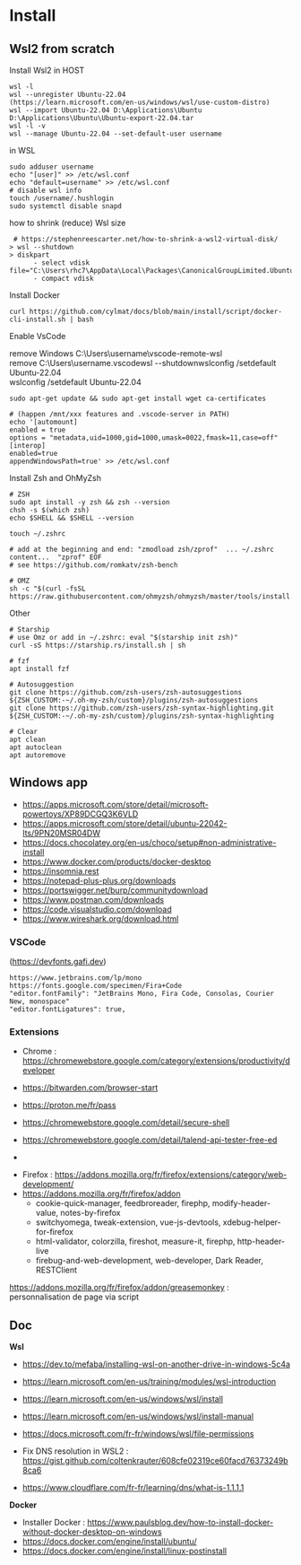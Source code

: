 # Install

## Wsl2 from scratch

Install Wsl2 in HOST
```
wsl -l
wsl --unregister Ubuntu-22.04
(https://learn.microsoft.com/en-us/windows/wsl/use-custom-distro)
wsl --import Ubuntu-22.04 D:\Applications\Ubuntu D:\Applications\Ubuntu\Ubuntu-export-22.04.tar
wsl -l -v
wsl --manage Ubuntu-22.04 --set-default-user username
```

in WSL
```
sudo adduser username
echo "[user]" >> /etc/wsl.conf
echo "default=username" >> /etc/wsl.conf
# disable wsl info
touch /username/.hushlogin
sudo systemctl disable snapd
```

how to shrink (reduce) Wsl size
```
 # https://stephenreescarter.net/how-to-shrink-a-wsl2-virtual-disk/
> wsl --shutdown
> diskpart
      - select vdisk file="C:\Users\rhc7\AppData\Local\Packages\CanonicalGroupLimited.Ubuntu22.04LTS_79\LocalState\ext4.vhdx"
      - compact vdisk
```

Install Docker
```
curl https://github.com/cylmat/docs/blob/main/install/script/docker-cli-install.sh | bash
```


Enable VsCode

remove Windows C:\Users\username\vscode-remote-wsl  
remove C:\Users\username\.vscodewsl --shutdownwslconfig /setdefault Ubuntu-22.04  
wslconfig /setdefault Ubuntu-22.04  
```
sudo apt-get update && sudo apt-get install wget ca-certificates

# (happen /mnt/xxx features and .vscode-server in PATH)
echo '[automount]
enabled = true
options = "metadata,uid=1000,gid=1000,umask=0022,fmask=11,case=off"
[interop]
enabled=true
appendWindowsPath=true' >> /etc/wsl.conf
```

Install Zsh and OhMyZsh
```
# ZSH
sudo apt install -y zsh && zsh --version
chsh -s $(which zsh)
echo $SHELL && $SHELL --version

touch ~/.zshrc

# add at the beginning and end: "zmodload zsh/zprof"  ... ~/.zshrc content...  "zprof" EOF
# see https://github.com/romkatv/zsh-bench

# OMZ
sh -c "$(curl -fsSL https://raw.githubusercontent.com/ohmyzsh/ohmyzsh/master/tools/install.sh)"
```

Other
```
# Starship
# use Omz or add in ~/.zshrc: eval "$(starship init zsh)"
curl -sS https://starship.rs/install.sh | sh

# fzf
apt install fzf

# Autosuggestion
git clone https://github.com/zsh-users/zsh-autosuggestions ${ZSH_CUSTOM:-~/.oh-my-zsh/custom}/plugins/zsh-autosuggestions
git clone https://github.com/zsh-users/zsh-syntax-highlighting.git ${ZSH_CUSTOM:-~/.oh-my-zsh/custom}/plugins/zsh-syntax-highlighting

# Clear
apt clean
apt autoclean
apt autoremove
```

## Windows app

* https://apps.microsoft.com/store/detail/microsoft-powertoys/XP89DCGQ3K6VLD
* https://apps.microsoft.com/store/detail/ubuntu-22042-lts/9PN20MSR04DW
* https://docs.chocolatey.org/en-us/choco/setup#non-administrative-install
* https://www.docker.com/products/docker-desktop
* https://insomnia.rest
* https://notepad-plus-plus.org/downloads
* https://portswigger.net/burp/communitydownload
* https://www.postman.com/downloads
* https://code.visualstudio.com/download
* https://www.wireshark.org/download.html


### VSCode

(https://devfonts.gafi.dev)
```
https://www.jetbrains.com/lp/mono
https://fonts.google.com/specimen/Fira+Code
"editor.fontFamily": "JetBrains Mono, Fira Code, Consolas, Courier New, monospace"
"editor.fontLigatures": true,
```

### Extensions

* Chrome : https://chromewebstore.google.com/category/extensions/productivity/developer
- https://bitwarden.com/browser-start
- https://proton.me/fr/pass
- https://chromewebstore.google.com/detail/secure-shell
- https://chromewebstore.google.com/detail/talend-api-tester-free-ed

-

* Firefox : https://addons.mozilla.org/fr/firefox/extensions/category/web-development/  
* https://addons.mozilla.org/fr/firefox/addon  
  - cookie-quick-manager, feedbroreader, firephp, modify-header-value, notes-by-firefox
  - switchyomega, tweak-extension, vue-js-devtools, xdebug-helper-for-firefox
  - html-validator, colorzilla, fireshot, measure-it, firephp, http-header-live
  - firebug-and-web-development, web-developer, Dark Reader, RESTClient

https://addons.mozilla.org/fr/firefox/addon/greasemonkey : personnalisation de page via script

## Doc

**Wsl**
- https://dev.to/mefaba/installing-wsl-on-another-drive-in-windows-5c4a

- https://learn.microsoft.com/en-us/training/modules/wsl-introduction
- https://learn.microsoft.com/en-us/windows/wsl/install
- https://learn.microsoft.com/en-us/windows/wsl/install-manual
- https://docs.microsoft.com/fr-fr/windows/wsl/file-permissions
  
- Fix DNS resolution in WSL2 : https://gist.github.com/coltenkrauter/608cfe02319ce60facd76373249b8ca6
- https://www.cloudflare.com/fr-fr/learning/dns/what-is-1.1.1.1

**Docker**
- Installer Docker : https://www.paulsblog.dev/how-to-install-docker-without-docker-desktop-on-windows
- https://docs.docker.com/engine/install/ubuntu/
- https://docs.docker.com/engine/install/linux-postinstall

